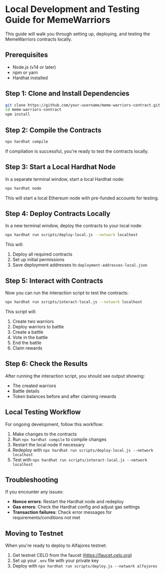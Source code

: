 # Local Development and Testing Guide for MemeWarriors

This guide will walk you through setting up, deploying, and testing the MemeWarriors contracts locally.

## Prerequisites

- Node.js (v14 or later)
- npm or yarn
- Hardhat installed

## Step 1: Clone and Install Dependencies

```bash
git clone https://github.com/your-username/meme-warriors-contract.git
cd meme-warriors-contract
npm install
```

## Step 2: Compile the Contracts

```bash
npx hardhat compile
```

If compilation is successful, you're ready to test the contracts locally.

## Step 3: Start a Local Hardhat Node

In a separate terminal window, start a local Hardhat node:

```bash
npx hardhat node
```

This will start a local Ethereum node with pre-funded accounts for testing.

## Step 4: Deploy Contracts Locally

In a new terminal window, deploy the contracts to your local node:

```bash
npx hardhat run scripts/deploy-local.js --network localhost
```

This will:
1. Deploy all required contracts
2. Set up initial permissions
3. Save deployment addresses to `deployment-addresses-local.json`

## Step 5: Interact with Contracts

Now you can run the interaction script to test the contracts:

```bash
npx hardhat run scripts/interact-local.js --network localhost
```

This script will:
1. Create two warriors
2. Deploy warriors to battle
3. Create a battle
4. Vote in the battle
5. End the battle
6. Claim rewards

## Step 6: Check the Results

After running the interaction script, you should see output showing:
- The created warriors
- Battle details
- Token balances before and after claiming rewards

## Local Testing Workflow

For ongoing development, follow this workflow:

1. Make changes to the contracts
2. Run `npx hardhat compile` to compile changes
3. Restart the local node if necessary
4. Redeploy with `npx hardhat run scripts/deploy-local.js --network localhost`
5. Test with `npx hardhat run scripts/interact-local.js --network localhost`

## Troubleshooting

If you encounter any issues:

- **Nonce errors**: Restart the Hardhat node and redeploy
- **Gas errors**: Check the Hardhat config and adjust gas settings
- **Transaction failures**: Check error messages for requirements/conditions not met

## Moving to Testnet

When you're ready to deploy to Alfajores testnet:

1. Get testnet CELO from the faucet (https://faucet.celo.org)
2. Set up your `.env` file with your private key
3. Deploy with `npx hardhat run scripts/deploy.js --network alfajores` 